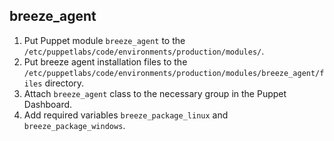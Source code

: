 breeze_agent
---

1. Put Puppet module `breeze_agent` to the `/etc/puppetlabs/code/environments/production/modules/`.
2. Put breeze agent installation files to the `/etc/puppetlabs/code/environments/production/modules/breeze_agent/files` directory.
3. Attach `breeze_agent` class to the necessary group in the Puppet Dashboard.
4. Add required variables `breeze_package_linux` and `breeze_package_windows`.

